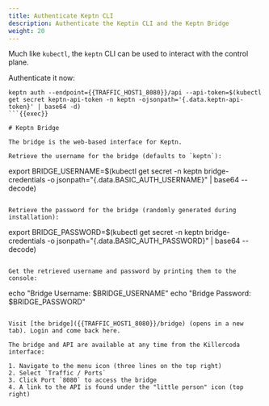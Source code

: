 ```yaml
---
title: Authenticate Keptn CLI
description: Authenticate the Keptin CLI and the Keptn Bridge
weight: 20
---
```


Much like `kubectl`, the `keptn` CLI can be used to interact with the control plane.

Authenticate it now:
```
keptn auth --endpoint={{TRAFFIC_HOST1_8080}}/api --api-token=$(kubectl get secret keptn-api-token -n keptn -ojsonpath='{.data.keptn-api-token}' | base64 -d)
```{{exec}}

# Keptn Bridge

The bridge is the web-based interface for Keptn.

Retrieve the username for the bridge (defaults to `keptn`):

```
export BRIDGE_USERNAME=$(kubectl get secret -n keptn bridge-credentials -o jsonpath="{.data.BASIC_AUTH_USERNAME}" | base64 --decode)
```{{exec}}

Retrieve the password for the bridge (randomly generated during installation):

```
export BRIDGE_PASSWORD=$(kubectl get secret -n keptn bridge-credentials -o jsonpath="{.data.BASIC_AUTH_PASSWORD}" | base64 --decode)
```{{exec}}

Get the retrieved username and password by printing them to the console:

```
echo "Bridge Username: $BRIDGE_USERNAME"
echo "Bridge Password: $BRIDGE_PASSWORD"
```{{exec}}

Visit [the bridge]({{TRAFFIC_HOST1_8080}}/bridge) (opens in a new tab). Login and come back here.

The bridge and API are available at any time from the Killercoda interface:

1. Navigate to the menu icon (three lines on the top right)
2. Select `Traffic / Ports`
3. Click Port `8080` to access the bridge
4. A link to the API is found under the "little person" icon (top right)
